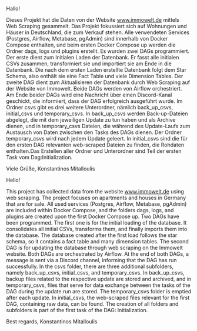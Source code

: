 Hallo!

Dieses Projekt hat die Daten von der Website www.immowelt.de mittels Web Scraping gesammelt. Das Projekt fokussiert sich auf Wohnungen und Häuser in Deutschland, die zum Verkauf stehen. Alle verwendeten Services (Postgres, Airflow, Metabase, pgAdmin) sind innerhalb von Docker Compose enthalten, und beim ersten Docker Compose up werden die Ordner dags, logs und plugins erstellt. Es wurden zwei DAGs programmiert. Der erste dient zum Initialen Laden der Datenbank. Er fasst alle initialen CSVs zusammen, transformiert sie und importiert sie am Ende in die Datenbank. Die nach dem ersten Laden erstellte Datenbank folgt dem Star Schema, also enthält sie eine Fact Table und viele Dimension Tables. Der zweite DAG dient zum Aktualisieren der Datenbank durch Web Scraping auf der Website von Immowelt. Beide DAGs werden von Airflow orchestriert. Am Ende beider DAGs wird eine Nachricht über einen Discord-Kanal geschickt, die informiert, dass der DAG erfolgreich ausgeführt wurde. Im Ordner csvs gibt es drei weitere Unterordner, nämlich back_up_csvs, initial_csvs und temporary_csvs. In back_up_csvs werden Back-up-Dateien abgelegt, die mit dem jeweiligen Update zu tun haben und als Archive dienen, und in temporary_csvs Dateien, die während des Update-Laufs zum Austausch von Daten zwischen den Tasks des DAGs dienen. Der Ordner temporary_csvs wird nach jedem Update geleert. In initial_csvs sind die für den ersten DAG relevanten web-scraped Dateien zu finden, die Rohdaten enthalten.Das Erstellen aller Ordner und Unterordner sind Teil der ersten Task vom Dag:Initialization.

Viele Grüße,
Konstantinos Mitalloulis


Hello!

This project has collected data from the website www.immowelt.de using web scraping. The project focuses on apartments and houses in Germany that are for sale. All used services (Postgres, Airflow, Metabase, pgAdmin) are included within Docker Compose, and the folders dags, logs, and plugins are created upon the first Docker Compose up. Two DAGs have been programmed. The first one is for the initial loading of the database. It consolidates all initial CSVs, transforms them, and finally imports them into the database. The database created after the first load follows the star schema, so it contains a fact table and many dimension tables. The second DAG is for updating the database through web scraping on the Immowelt website. Both DAGs are orchestrated by Airflow. At the end of both DAGs, a message is sent via a Discord channel, informing that the DAG has run successfully. In the csvs folder, there are three additional subfolders, namely back_up_csvs, initial_csvs, and temporary_csvs. In back_up_csvs, backup files related to the respective update are stored and archived, and in temporary_csvs, files that serve for data exchange between the tasks of the DAG during the update run are stored. The temporary_csvs folder is emptied after each update. In initial_csvs, the web-scraped files relevant for the first DAG, containing raw data, can be found. The creation of all folders and subfolders is part of the first task of the DAG: Initialization.

Best regards,
Konstantinos Mitalloulis
